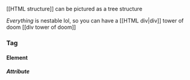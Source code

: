 [[HTML structure]] can be pictured as a tree structure

_Everything_ is nestable lol, so you can have a [[HTML div|div]] tower of doom
[[div tower of doom]]



### Tag
#### Element
##### Attribute